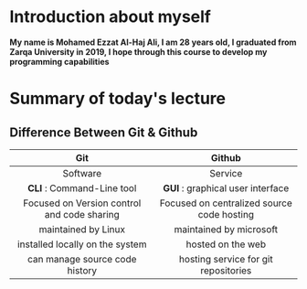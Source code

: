 # Introduction about myself

**My name is Mohamed Ezzat Al-Haj Ali, I am 28 years old, I graduated from Zarqa University in 2019, I hope through this course to develop my programming capabilities**  

# Summary of today's lecture

## Difference Between Git & Github

| Git | Github 
| :---: | :---: 
| Software | Service
| **CLI** : Command-Line tool | **GUI** :  graphical user interface
| Focused on Version control and code sharing | Focused on centralized source code hosting
| maintained by Linux | maintained by microsoft
| installed locally on the system | hosted on the web
| can manage source code history | hosting service for git repositories